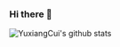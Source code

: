 ### Hi there 👋

<!--
**YuxiangCui/YuxiangCui** is a ✨ _special_ ✨ repository because its `README.md` (this file) appears on your GitHub profile.

Here are some ideas to get you started:

- 🔭 I’m currently working on ...
- 🌱 I’m currently learning ...
- 👯 I’m looking to collaborate on ...
- 🤔 I’m looking for help with ...
- 💬 Ask me about ...
- 📫 How to reach me: ...
- 😄 Pronouns: ...
- ⚡ Fun fact: ...
-->
![YuxiangCui's github stats](https://github-readme-stats.vercel.app/api?username=YuxiangCui&count_private=true&show_icons=true)
